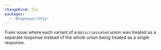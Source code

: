 ```yaml
---
changeKind: fix
packages:
  - "@typespec/http"
---
```


Fixes issue where each variant of a `@discriminated` union was treated as a separate response instead of the whole union being treated as a single response.